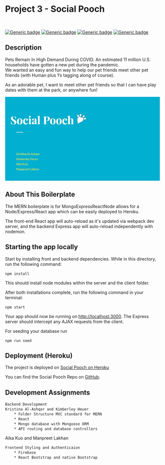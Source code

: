 # Project 3 - Social Pooch

<br>

[![Generic badge](https://img.shields.io/badge/Made%20with-React-blue.svg)](https://shields.io/)
[![Generic badge](https://img.shields.io/badge/Made%20with-JAVASCRIPT-yellow.svg)](https://shields.io/)
[![Generic badge](https://img.shields.io/badge/Using-Mongo-green.svg)](https://shields.io/)
[![Generic badge](https://img.shields.io/badge/Using-ReactBootstrap-orange.svg)](https://shields.io/)

## Description 

Pets Remain In High Demand During COVID. An estimated 11 million U.S. households have gotten a new pet during the pandemic.  
We wanted an easy and fun way to  help our pet friends meet other pet friends (with Human plus 1’s tagging along of course). 

As an adorable pet, I want to meet other pet friends so that I can have play dates with them at the park, or anywhere fun! 

![Social Pooch](client/SocialPooch.JPG)


## About This Boilerplate

The MERN boilerplate is for MongoExpressReactNode allows for a Node/Express/React app which can be easily deployed to Heroku.

The front-end React app will auto-reload as it's updated via webpack dev server, and the backend Express app will auto-reload independently with nodemon.

## Starting the app locally

Start by installing front and backend dependencies. While in this directory, run the following command:

```
npm install
```

This should install node modules within the server and the client folder.

After both installations complete, run the following command in your terminal:

```
npm start
```

Your app should now be running on <http://localhost:3000>. The Express server should intercept any AJAX requests from the client.

For seeding your database run

``` 
npm run seed
```

## Deployment (Heroku)

The project is deployed on [Social Pooch on Heroku](https://secure-fjord-72458.herokuapp.com/findpetfriends)

You can find the Social Pooch Repo on [GitHub](https://github.com/mklakhan/social-pooch).

## Development Assignments


```
Backend Development
Kristina Al-Ashqar and Kimberley Heuer
    * Folder Structure MVC standard for MERN
    * React
    * Mongo database with Mongoose ORM
    * API routing and database controllers
```

Aika Kuo and Manpreet Lakhan
```
Frontend Styling and Authenticaion
    * Firebase
    * React Bootstrap and native Bootstrap
```
